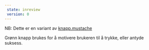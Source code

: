 ```yaml
---
 state: inreview
 version: 0
---
```

NB: Dette er en variant av  [knapp.mustache](../../patterns/00-atomer-02-lenker-og-knapper-10-knapp/00-atomer-02-lenker-og-knapper-10-knapp.html)

Grønn knapp brukes for å motivere brukeren til å trykke, eller antyde suksess.
